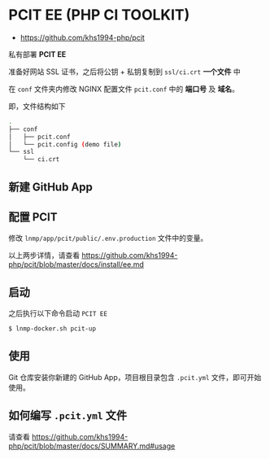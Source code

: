# PCIT EE (PHP CI TOOLKIT)

* https://github.com/khs1994-php/pcit

私有部署 **PCIT EE**

准备好网站 SSL 证书，之后将公钥 + 私钥复制到 `ssl/ci.crt` **一个文件** 中

在 `conf` 文件夹内修改 NGINX 配置文件 `pcit.conf` 中的 **端口号** 及 **域名**。

即，文件结构如下

```bash
.
├── conf
│   ├── pcit.conf
│   └── pcit.config (demo file)
└── ssl
    └── ci.crt
```

## 新建 GitHub App

## 配置 PCIT

修改 `lnmp/app/pcit/public/.env.production` 文件中的变量。

以上两步详情，请查看 https://github.com/khs1994-php/pcit/blob/master/docs/install/ee.md

## 启动

之后执行以下命令启动 `PCIT EE`

```bash
$ lnmp-docker.sh pcit-up
```

## 使用

Git 仓库安装你新建的 GitHub App，项目根目录包含 `.pcit.yml` 文件，即可开始使用。

## 如何编写 `.pcit.yml` 文件

请查看 https://github.com/khs1994-php/pcit/blob/master/docs/SUMMARY.md#usage

